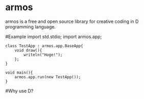 armos
====
armos is a free and open source library for creative coding in D programming language.

#Example
	import std.stdio;
	import armos.app;

	class TestApp : armos.app.BaseApp{
		void draw(){
			writeln("Hoge!");
		};
	}

	void main(){
		armos.app.run(new TestApp());
	}

#Why use D?
